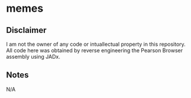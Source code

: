 # memes
  
## Disclaimer
I am not the owner of any code or intuallectual property in this repository. All code here was obtained by reverse engineering the Pearson Browser assembly using JADx.
  
## Notes
N/A
